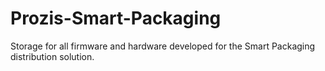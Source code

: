 # Prozis-Smart-Packaging
Storage for all firmware and hardware developed for the Smart Packaging distribution solution. 
